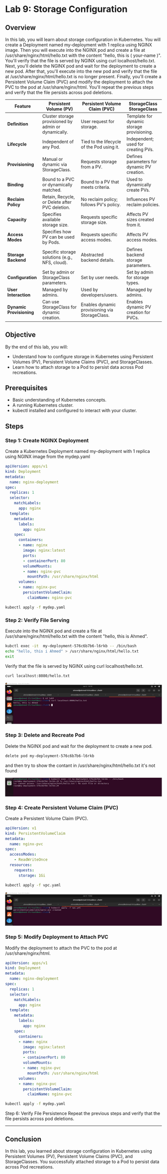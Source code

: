 # Lab 9: Storage Configuration
## Overview
In this lab, you will learn about storage configuration in Kubernetes. You will create a Deployment named my-deployment with 1 replica using NGINX image. Then you will execute into the NGINX pod and create a file at /usr/share/nginx/html/hello.txt with the content "hello, this is ( your-name )".    
You'll verify that the file is served by NGINX using curl localhost/hello.txt. Next, you'll delete the NGINX pod and wait for the deployment to create a new pod. After that, you'll execute into the new pod and verify that the file at /usr/share/nginx/html/hello.txt is no longer present. Finally, you'll create a Persistent Volume Claim (PVC) and modify the deployment to attach the PVC to the pod at /usr/share/nginx/html. You'll repeat the previous steps and verify that the file persists across pod deletions.



| Feature      | Persistent Volume (PV)                   | Persistent Volume Claim (PVC)                        |StorageClass  StorageClass                                  |
|----------------------|------------------------------------------------|------------------------------------------|------------------------------------------------|
| **Definition**  | Cluster storage provisioned by admin or dynamically. | User request for storage.                 | Template for dynamic storage provisioning.    |
| **Lifecycle** | Independent of any Pod.                        | Tied to the lifecycle of the Pod using it.| Independent; used for creating PVs.           |
| **Provisioning**     | Manual or dynamic via StorageClass.            | Requests storage from a PV.               | Defines parameters for dynamic PV creation.   |
| **Binding**          | Bound to a PVC or dynamically matched.         | Bound to a PV that meets criteria.        | Used to dynamically create PVs.               |
| **Reclaim Policy**   | Retain, Recycle, or Delete after PVC deletion. | No reclaim policy; follows PV's policy.   | Influences PV reclaim policies.               |
| **Capacity**         | Specifies available storage size.              | Requests specific storage size.           | Affects PV sizes created from it.             |
| **Access Modes**     | Specifies how PV can be used by Pods.          | Requests specific access modes.           | Affects PV access modes.                      |
| **Storage Backend**  | Specific storage solutions (e.g., NFS, cloud). | Abstracted backend details.               | Defines backend storage parameters.           |
| **Configuration**    | Set by admin or StorageClass parameters.       | Set by user needs.                        | Set by admin for storage types.               |
| **User Interaction** | Managed by admins.                             | Used by developers/users.                 | Managed by admins.                            |
| **Dynamic Provisioning** | Can use StorageClass for dynamic creation. | Enables dynamic provisioning via StorageClass. | Enables dynamic PV creation for PVCs.          |




## Objective
By the end of this lab, you will:

- Understand how to configure storage in Kubernetes using Persistent Volumes (PV), Persistent Volume Claims (PVC), and StorageClasses.
- Learn how to attach storage to a Pod to persist data across Pod recreations.

## Prerequisites
- Basic understanding of Kubernetes concepts.
- A running Kubernetes cluster.
- kubectl installed and configured to interact with your cluster.

## Steps
### Step 1: Create NGINX Deployment
Create a Kubernetes Deployment named my-deployment with 1 replica using NGINX image from the mydep.yaml

```yml
apiVersion: apps/v1
kind: Deployment
metadata:
  name: nginx-deployment
spec:
  replicas: 1
  selector:
    matchLabels:
      app: nginx
  template:
    metadata:
      labels:
        app: nginx
    spec:
      containers:
      - name: nginx
        image: nginx:latest
        ports:
        - containerPort: 80
        volumeMounts:
        - name: nginx-pvc
          mountPath: /usr/share/nginx/html
      volumes:
      - name: nginx-pvc
        persistentVolumeClaim:
          claimName: nginx-pvc

```

```bash
kubectl apply -f mydep.yaml
```
### Step 2: Verify File Serving
Execute into the NGINX pod and create a file at /usr/share/nginx/html/hello.txt with the content "hello, this is  Ahmed".

```bash
kubctl exec -it  my-deployment-576c6b7b6-l6rkb -- /bin/bash
echo "hello, this i Ahmed" > /usr/share/nginx/html/hello.txt
exit
```

Verify that the file is served by NGINX using curl localhost/hello.txt.

```sh
curl localhost:8080/hello.txt
```
![alt text](file_output.png)

### Step 3: Delete and Recreate Pod
Delete the NGINX pod and wait for the deployment to create a new pod.
```bash
delete pod my-deployment-576c6b7b6-l6rkb
```
and then try to show the contant in /usr/share/nginx/html/hello.txt 
it's not found

![alt text](file_not_exect.png)

### Step 4: Create Persistent Volume Claim (PVC)
Create a Persistent Volume Claim (PVC).

```yml
apiVersion: v1
kind: PersistentVolumeClaim
metadata:
  name: nginx-pvc
spec:
  accessModes:
    - ReadWriteOnce
  resources:
    requests:
      storage: 1Gi

```
```bash
kubectl apply -f vpc.yaml
```
![alt text](pvc.png)
### Step 5: Modify Deployment to Attach PVC
Modify the deployment to attach the PVC to the pod at /usr/share/nginx/html.

```yml
apiVersion: apps/v1
kind: Deployment
metadata:
  name: nginx-deployment
spec:
  replicas: 1
  selector:
    matchLabels:
      app: nginx
  template:
    metadata:
      labels:
        app: nginx
    spec:
      containers:
      - name: nginx
        image: nginx:latest
        ports:
        - containerPort: 80
        volumeMounts:
        - name: nginx-pvc
          mountPath: /usr/share/nginx/html
      volumes:
      - name: nginx-pvc
        persistentVolumeClaim:
          claimName: nginx-pvc
```

```bash
kubectl apply -f mydep.yaml
``` 
Step 6: Verify File Persistence
Repeat the previous steps and verify that the file persists across pod deletions.


***

## Conclusion
In this lab, you learned about storage configuration in Kubernetes using Persistent Volumes (PV), Persistent Volume Claims (PVC), and StorageClasses. You successfully attached storage to a Pod to persist data across Pod recreations.






